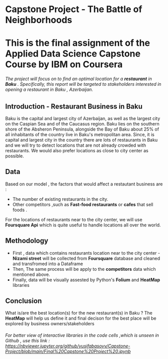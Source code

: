 # Capstone Project - The Battle of Neighborhoods
# This is the final assignment of the Applied Data Science Capstone Course by IBM on Coursera 

###### The project will focus on to find an optimal location for a **restaurant** in **Baku** . Specifically, this report will be targeted to stakeholders interested in opening a restaurant in Baku , Azerbaijan.


## Introduction - Restaurant Business in Baku

  Baku is the capital and largest city of Azerbaijan, as well as the largest city on the Caspian Sea and of the Caucasus region. Baku lies on the southern shore of the Absheron Peninsula, alongside the Bay of Baku about 25% of all inhabitants of the country live in Baku's metropolitan area. Since, it is capital and largest city in the country there are lots of restaurants in Baku and  we will try to detect locations that are not already crowded with restaurants. We would also prefer locations as close to city center as possible.

## Data 
 Based on our model , the factors that would affect a restautant business are :
- The number of existing restaurants in the city.
- Other competitors ,such as **Fast-food restaurants** or **cafes** that sell foods .

For the locations of restaurants near to the city center, we will use **Foursquare Api** which is quite useful to handle locations all over the world.

## Methodology
- First , data which contains restaurants location near to the city center - **Nizami street** will be collected from **Foursquare** database and cleaned and transfromed into a Dataframe
- Then, The same process will be apply to the **competitors** data which mentioned above.
- Finally, data will be visually assested by Python's **Folium** and **HeatMap** libraries

## Conclusion
What is/are  the best location(s) for the new restaurant(s) in Baku ? The **HeatMap** will help us define it and final decison for the best place will be explored by business owners/stakeholders


###### For better view of interactive libraries in the code cells ,which is unseen in Github , use this link : https://nbviewer.jupyter.org/github/yusifabasovv/Capstone-Project/blob/main/Final%20Capstone%20Project%20.ipynb
